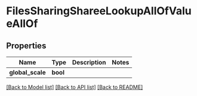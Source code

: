 # FilesSharingShareeLookupAllOfValueAllOf

## Properties

Name | Type | Description | Notes
------------ | ------------- | ------------- | -------------
**global_scale** | **bool** |  | 

[[Back to Model list]](../README.md#documentation-for-models) [[Back to API list]](../README.md#documentation-for-api-endpoints) [[Back to README]](../README.md)


